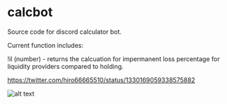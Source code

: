 # calcbot

Source code for discord calculator bot. 

Current function includes:

!il (number) - returns the calcuation for impermanent loss percentage for liquidity providers compared to holding.

https://twitter.com/hiro66665510/status/1330169059338575882

![alt text](https://pbs.twimg.com/media/EnW0DvSXUAEcfyC?format=png&name=small)
